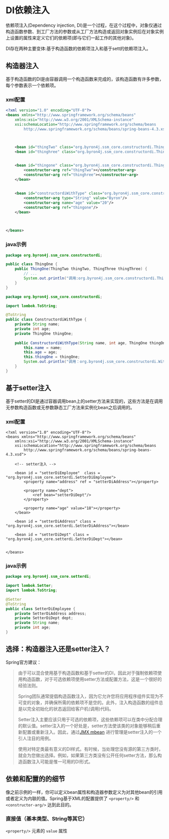 # DI依赖注入

依赖项注入(Dependency injection, DI)是一个过程，在这个过程中，对象仅通过构造函数参数、到工厂方法的参数或从工厂方法构造或返回对象实例后在对象实例上设置的属性来定义它们的依赖项(即与它们一起工作的其他对象)。

DI存在两种主要变体:基于构造函数的依赖项注入和基于sett的依赖项注入。


## 构造器注入

基于构造函数的DI是由容器调用一个构造函数来完成的，该构造函数有许多参数，每个参数表示一个依赖项。

### xml配置

```xml
<?xml version="1.0" encoding="UTF-8"?>
<beans xmlns="http://www.springframework.org/schema/beans"
    xmlns:xsi="http://www.w3.org/2001/XMLSchema-instance"
    xsi:schemaLocation="http://www.springframework.org/schema/beans
        http://www.springframework.org/schema/beans/spring-beans-4.3.xsd">


	
    <bean id="thingTwo" class="org.byron4j.ssm_core.constructordi.ThingTwo" />
    <bean id="thinghree" class="org.byron4j.ssm_core.constructordi.ThingThree" />


	<bean id="thingone" class="org.byron4j.ssm_core.constructordi.ThingOne">
		<constructor-arg ref="thingTwo"></constructor-arg>
		<constructor-arg ref="thinghree"></constructor-arg>
	</bean>
	
	
	<bean id="constructordiWithType" class="org.byron4j.ssm_core.constructordi.ConstructordiWithType">
		<constructor-arg type="String" value="Byron"/>
		<constructor-arg name="age" value="20"/>
		<constructor-arg ref="thingone"/>
	</bean>
	
	

</beans>
```

### java示例

```java
package org.byron4j.ssm_core.constructordi;

public class ThingOne {
	public ThingOne(ThingTwo thingTwo, ThingThree thingThree) {
        // ...
		System.out.println("调用:org.byron4j.ssm_core.constructordi.ThingOne.ThingOne(ThingTwo, ThingThree)");
    }
}

```

```java
package org.byron4j.ssm_core.constructordi;

import lombok.ToString;

@ToString
public class ConstructordiWithType {
	private String name;
	private int age;
	private ThingOne thingOne;
	
	public ConstructordiWithType(String name, int age, ThingOne thingOne) {
		this.name = name;
		this.age = age;
		this.thingOne = thingOne;
		System.out.println("调用：org.byron4j.ssm_core.constructordi.WithFieldIsPrimaryType.ConstructordiWithType(String, int, ThingOne)");
	}
}

```


## 基于setter注入

基于setter的DI是通过容器调用bean上的setter方法来实现的，这些方法是在调用无参数构造函数或无参数静态工厂方法来实例化bean之后调用的。

### xml配置

```
<?xml version="1.0" encoding="UTF-8"?>
<beans xmlns="http://www.springframework.org/schema/beans"
    xmlns:xsi="http://www.w3.org/2001/XMLSchema-instance"
    xsi:schemaLocation="http://www.springframework.org/schema/beans
        http://www.springframework.org/schema/beans/spring-beans-4.3.xsd">

	<!-- setter注入 -->
	
    <bean id = "setterDiEmployee"  class = "org.byron4j.ssm_core.setterdi.SetterDiEmployee">
    	<property name="address" ref = "setterDiAddress"></property>
    	
    	<property name="dept">
    		<ref bean="setterDiDept"/>
    	</property>
    	
    	<property name="age" value="18"></property>
    </bean>
    
    <bean id = "setterDiAddress" class = "org.byron4j.ssm_core.setterdi.SetterDiAddress"></bean>
    
    <bean id = "setterDiDept" class = "org.byron4j.ssm_core.setterdi.SetterDiDept"></bean>
	

</beans>
```

### java示例

```java
package org.byron4j.ssm_core.setterdi;

import lombok.Setter;
import lombok.ToString;

@Setter
@ToString
public class SetterDiEmployee {
	private SetterDiAddress address;
	private SetterDiDept dept;
	private String name;
	private int age;
}

```



## 选择：构造器注入还是setter注入？

Spring官方建议：

>由于可以混合使用基于构造函数和基于setter的DI，因此对于强制依赖项使用构造函数，对于可选依赖项使用setter方法或配置方法，这是一个很好的经验法则。
>
>Spring团队通常提倡构造函数注入，因为它允许您将应用程序组件实现为不可变的对象，并确保所需的依赖项不是空的。此外，注入构造函数的组件总是以完全初始化的状态返回给客户机(调用)代码。
>
>Setter注入主要应该只用于可选的依赖项，这些依赖项可以在类中分配合理的默认值。setter注入的一个好处是，setter方法使该类的对象能够稍后重新配置或重新注入。因此，通过[JMX mbean](https://docs.spring.io/spring/docs/5.1.6.RELEASE/spring-framework-reference/integration.html#jmx) 进行管理是setter注入的一个引人注目的用例。
>
>使用对特定类最有意义的DI样式。有时候，当处理您没有源的第三方类时，就会为您做出选择。例如，如果第三方类没有公开任何setter方法，那么构造函数注入可能是惟一可用的DI形式。


## 依赖和配置的的细节

像之前示例的一样，你可以定义bean属性和构造器参数定义为对其他bean的引用或者定义为内联的值。Spring基于XML的配置提供了 ``<property/>`` 和 ``<constructor-arg/>`` 达到此目的。

### 直接值（基本类型、String等其它）

``<property/>`` 元素的 ``value`` 属性




